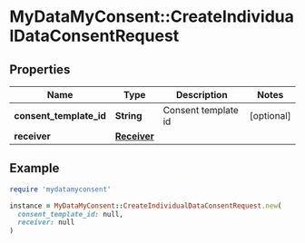 # MyDataMyConsent::CreateIndividualDataConsentRequest

## Properties

| Name | Type | Description | Notes |
| ---- | ---- | ----------- | ----- |
| **consent_template_id** | **String** | Consent template id | [optional] |
| **receiver** | [**Receiver**](Receiver.md) |  |  |

## Example

```ruby
require 'mydatamyconsent'

instance = MyDataMyConsent::CreateIndividualDataConsentRequest.new(
  consent_template_id: null,
  receiver: null
)
```

